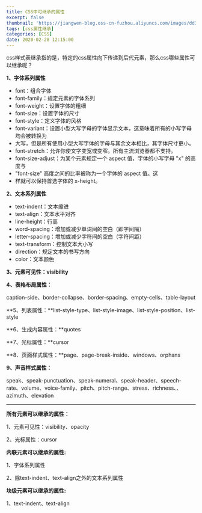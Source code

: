 ```yaml
---
title: CSS中可继承的属性
excerpt: false
thumbnail: 'https://jiangwen-blog.oss-cn-fuzhou.aliyuncs.com/images/dd3e880811ebb6e017c2d2eca2.webp'
tags: [css属性继承]
categories: [CSS]
date: 2020-02-28 12:15:00
---
```

css样式表继承指的是，特定的css属性向下传递到后代元素，那么css哪些属性可以继承呢？

**1、字体系列属性**

- font：组合字体
- font-family：规定元素的字体系列
- font-weight：设置字体的粗细
- font-size：设置字体的尺寸
- font-style：定义字体的风格
- font-variant：设置小型大写字母的字体显示文本，这意味着所有的小写字母均会被转换为
- 大写，但是所有使用小型大写字体的字母与其余文本相比，其字体尺寸更小。
- font-stretch：允许你使文字变宽或变窄。所有主流浏览器都不支持。
- font-size-adjust：为某个元素规定一个 aspect 值，字体的小写字母 "x" 的高度与
- "font-size" 高度之间的比率被称为一个字体的 aspect 值。这
- 样就可以保持首选字体的 x-height。

**2、文本系列属性**

- text-indent：文本缩进
- text-align：文本水平对齐
- line-height：行高
- word-spacing：增加或减少单词间的空白（即字间隔）
- letter-spacing：增加或减少字符间的空白（字符间距）
- text-transform：控制文本大小写
- direction：规定文本的书写方向
- color：文本颜色

**3、元素可见性：visibility**

**4、表格布局属性：**

caption-side、border-collapse、border-spacing、empty-cells、table-layout

**5、列表属性：**list-style-type、list-style-image、list-style-position、list-style

**6、生成内容属性：**quotes

**7、光标属性：**cursor

**8、页面样式属性：**page、page-break-inside、windows、orphans

**9、声音样式属性：**

speak、speak-punctuation、speak-numeral、speak-header、speech-rate、volume、voice-family、pitch、pitch-range、stress、richness、、azimuth、elevation

---

**所有元素可以继承的属性：**

1、元素可见性：visibility、opacity

2、光标属性：cursor

**内联元素可以继承的属性:**

1、字体系列属性

2、除text-indent、text-align之外的文本系列属性

**块级元素可以继承的属性:**

1、text-indent、text-align
